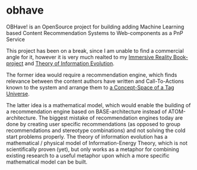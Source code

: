 # obhave
OBHave! is an OpenSource project for building adding Machine Learning based Content Recommendation Systems to Web-components as a PnP Service

This project has been on a break, since I am unable to find a commercial angle for it, however it is very much realted to my [Immersive Reality Book-project](https://coboat.jovoto.com/ideas/47381) and [Theory of Information Evolution](https://medium.com/not-science-just-a-theory/not-science-just-a-theory-theory-of-information-evolution-cea93e703e4d).

The former idea would require a recommendation engine, which finds relevance between the content authors have written and Call-To-Actions known to the system and arrange them to [a Concept-Space of a Tag Universe](https://medium.com/not-science-just-a-theory/not-science-just-a-theory-concept-space-of-the-tag-universe-da2e5f3bd18f).

The latter idea is a mathematical model, which would enable the building of a recommendation engine based on BASE-architecture instead of ATOM-architecture. The biggest mistake of recommendation engines today are done by creating user specific recommendations (as opposed to group recommendations and stereotype combinations) and not solving the cold start problems properly. The theory of information evolution has a mathematical / physical model of Information-Energy Theory, which is not scientifically proven (yet), but only works as a metaphor for combining existing research to a useful metaphor upon which a more specific mathematical model can be built.
